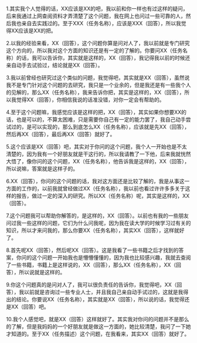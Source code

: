 1.其实我个人觉得的话，XX应该是XX的吧，我以前和你一样也有过这样的疑问，后来我通过上网查阅资料才弄清楚了这个问题，我在网上也问过一些可靠的人，然后我也亲自去实践过的。至于XXX（任务名称），应该是XXX（回答），所以我觉得XX应该是XX的把。

2.以我的经验来看，XX（回答），这个问题你算是问对人了，我以前就是专门研究这个方向的，所以我对这个方面的知识还是有一定的了解的。你要问XX（任务名称）的话，我可以告诉你，其实就是这样的，XX（回答），我记得我以前的时候还亲自动手去试验过，结论就是XX（回答）。

3.我以前曾经也研究过这个类似的问题，我觉得吧，其实就是XX（回答），虽然说我不是专门针对这个问题的去研究，我只是一个业余的，但是我还是有一些我个人的见解的，那么XX（任务名称），我来告诉你把，其实是这样的，XX（回答），所以我觉得XX（回答），你相信我说的话准没错，对你一定会有帮助的。

4.至于这个问题嘛，我感觉应该是这样的把，XX（回答），其实如果你想要XX的话，也是可以的，不算太困难，只是需要你自己有一定的能力罢了，我自己动手尝试过的，是可以实现的，那么到底怎么XX（任务名称），应该就是先XX（回答），然后再XX（回答），最后再XX（回答）就好了。

5.这个应该是XX（回答）吧，其实对于你问的这个问题，我个人一开始也是不太清楚的，因为我有一个好朋友就是干这行的，所以我请教了一下他，后来我就恍然大悟了，像你问的这个问题，XX（任务名称），他告诉我是这样的，XX（回答），所以说嘛，答案就是这样子的。

6.XX（回答），你问的这个问题的话，我对这方面还是比较了解的，我是从事这一方面的工作的，以前我就曾经做过XX（任务名称），我以前也看过许许多多关于这样的报告，做过一定的深入的研究。所以XX（任务名称）呢，其实是这样的，XX（回答）。

7.这个问题我可以帮助你解答的，是这样的，XX（回答）。以前也有我的一些朋友问过我一些这样的问题，它们为什么问我呢，因为我在读大学的时候学习过有关的知识，所以才来问我的，那么你要XX（任务名称），其实XX（回答），这样就好了。

8.首先呢XX（回答），然后呢XX（回答）。这是我看了一些书籍之后才找到的答案，你问的这个问题一开始我也是懵懵懂懂的，因为我也比较感兴趣，我就去查阅了一些书籍，书籍上是这样说的，XX（回答），那么XX（任务名称），XX（回答），所以说就是这样的。

9.你这个问题真的是问对人了，我可以很负责任的告诉你，我觉得吧，XX（回答），我以前就是咨询过一些专业人士，并且我自己亲自动手试过的，这就是我得出的结论。你要说XX（任务名称），其实就是XX（回答），所以说的话，我觉得还是XX（回答）吧。

10.我个人感觉吧，就是XX（回答）这样就好了。其实我对你问的问题并不是那么的了解，但是我妈妈的一个好朋友就是做这一方面的，她比较清楚，我问了一下她才知道的。至于XX（任务描述）这个问题，在我看来，其实XX（回答）就好了。
